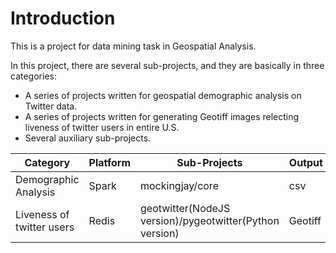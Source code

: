# Introduction

This is a project for data mining task in Geospatial Analysis. 

In this project, there are several sub-projects, and they are basically in three 
categories:

* A series of projects written for geospatial demographic analysis on Twitter data.
* A series of projects written for generating Geotiff images relecting liveness of twitter users in entire U.S.
* Several auxiliary sub-projects.

|Category|Platform|Sub-Projects|Output|
|--------|--------|------------|------|
|Demographic Analysis|Spark|mockingjay/core|csv|
|Liveness of twitter users|Redis|geotwitter(NodeJS version)/pygeotwitter(Python version)|Geotiff|


